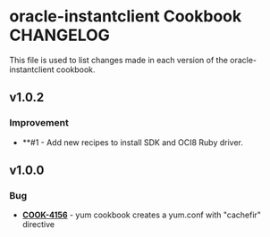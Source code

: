 oracle-instantclient Cookbook CHANGELOG
======================
This file is used to list changes made in each version of the oracle-instantclient cookbook.

v1.0.2
-------------------
### Improvement
- **#1 - Add new recipes to install SDK and OCI8 Ruby driver.

v1.0.0
-------------------
### Bug
- **[COOK-4156](https://tickets.opscode.com/browse/COOK-4156)** - yum cookbook creates a yum.conf with "cachefir" directive
